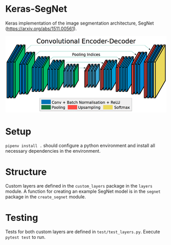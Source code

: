 # Keras-SegNet #
Keras implementation of the image segmentation architecture, SegNet (https://arxiv.org/abs/1511.00561).

![alt text](https://github.com/danielenricocahall/Keras-SegNet/blob/master/Figures/segnet.png)

# Setup

`pipenv install .` should configure a python environment and install all necessary dependencies in the environment. 

# Structure

Custom layers are defined in the `custom_layers` package in the `layers` module. A function for creating an example SegNet model is in the `segnet ` package in the `create_segnet` module.

# Testing

Tests for both custom layers are defined in `test/test_layers.py`. Execute `pytest test` to run.





